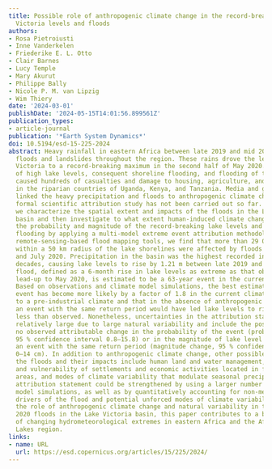 ```yaml
---
title: Possible role of anthropogenic climate change in the record-breaking 2020 Lake
  Victoria levels and floods
authors:
- Rosa Pietroiusti
- Inne Vanderkelen
- Friederike E. L. Otto
- Clair Barnes
- Lucy Temple
- Mary Akurut
- Philippe Bally
- Nicole P. M. van Lipzig
- Wim Thiery
date: '2024-03-01'
publishDate: '2024-05-15T14:01:56.899561Z'
publication_types:
- article-journal
publication: '*Earth System Dynamics*'
doi: 10.5194/esd-15-225-2024
abstract: Heavy rainfall in eastern Africa between late 2019 and mid 2020 caused devastating
  floods and landslides throughout the region. These rains drove the levels of Lake
  Victoria to a record-breaking maximum in the second half of May 2020. The combination
  of high lake levels, consequent shoreline flooding, and flooding of tributary rivers
  caused hundreds of casualties and damage to housing, agriculture, and infrastructure
  in the riparian countries of Uganda, Kenya, and Tanzania. Media and government reports
  linked the heavy precipitation and floods to anthropogenic climate change, but a
  formal scientific attribution study has not been carried out so far. In this study,
  we characterize the spatial extent and impacts of the floods in the Lake Victoria
  basin and then investigate to what extent human-induced climate change influenced
  the probability and magnitude of the record-breaking lake levels and associated
  flooding by applying a multi-model extreme event attribution methodology. Using
  remote-sensing-based flood mapping tools, we find that more than 29 000 people living
  within a 50 km radius of the lake shorelines were affected by floods between April
  and July 2020. Precipitation in the basin was the highest recorded in at least 3
  decades, causing lake levels to rise by 1.21 m between late 2019 and mid 2020. The
  flood, defined as a 6-month rise in lake levels as extreme as that observed in the
  lead-up to May 2020, is estimated to be a 63-year event in the current climate.
  Based on observations and climate model simulations, the best estimate is that the
  event has become more likely by a factor of 1.8 in the current climate compared
  to a pre-industrial climate and that in the absence of anthropogenic climate change
  an event with the same return period would have led lake levels to rise by 7 cm
  less than observed. Nonetheless, uncertainties in the attribution statement are
  relatively large due to large natural variability and include the possibility of
  no observed attributable change in the probability of the event (probability ratio,
  95 % confidence interval 0.8–15.8) or in the magnitude of lake level rise during
  an event with the same return period (magnitude change, 95 % confidence interval
  0–14 cm). In addition to anthropogenic climate change, other possible drivers of
  the floods and their impacts include human land and water management, the exposure
  and vulnerability of settlements and economic activities located in flood-prone
  areas, and modes of climate variability that modulate seasonal precipitation. The
  attribution statement could be strengthened by using a larger number of climate
  model simulations, as well as by quantitatively accounting for non-meteorological
  drivers of the flood and potential unforced modes of climate variability. By disentangling
  the role of anthropogenic climate change and natural variability in the high-impact
  2020 floods in the Lake Victoria basin, this paper contributes to a better understanding
  of changing hydrometeorological extremes in eastern Africa and the African Great
  Lakes region.
links:
- name: URL
  url: https://esd.copernicus.org/articles/15/225/2024/
---
```

